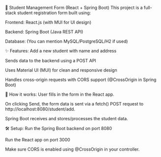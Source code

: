 📘 Student Management Form (React + Spring Boot)
This project is a full-stack student registration form built using:

Frontend: React.js (with MUI for UI design)

Backend: Spring Boot (Java REST API)

Database: (You can mention MySQL/PostgreSQL/H2 if used)

✨ Features:
Add a new student with name and address

Sends data to the backend using a POST API

Uses Material UI (MUI) for clean and responsive design

Handles cross-origin requests with CORS support (@CrossOrigin in Spring Boot)

🚀 How it works:
User fills in the form in the React app.

On clicking Send, the form data is sent via a fetch() POST request to http://localhost:8080/student/add.

Spring Boot receives and stores/processes the student data.

🛠 Setup:
Run the Spring Boot backend on port 8080

Run the React app on port 3000

Make sure CORS is enabled using @CrossOrigin in your controller.
